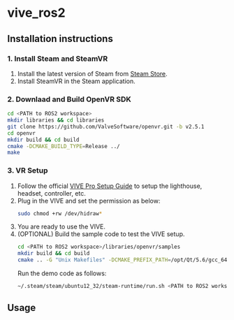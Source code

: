 # vive_ros2

## Installation instructions

### 1. Install Steam and SteamVR
1. Install the latest version of Steam from [Steam Store](https://store.steampowered.com/).
2. Install SteamVR in the Steam application.

### 2. Downlaad and Build OpenVR SDK
```bash
cd <PATH to ROS2 workspace>
mkdir libraries && cd libraries
git clone https://github.com/ValveSoftware/openvr.git -b v2.5.1
cd openvr
mkdir build && cd build
cmake -DCMAKE_BUILD_TYPE=Release ../
make
```

### 3. VR Setup
1. Follow the official [VIVE Pro Setup Guide](https://www.vive.com/hk/setup/vive-pro-hmd/) to setup the lighthouse, headset, controller, etc.
2. Plug in the VIVE and set the permission as below:
    ```bash
    sudo chmod +rw /dev/hidraw*
    ```
3. You are ready to use the VIVE.
4. (OPTIONAL) Build the sample code to test the VIVE setup.
    ```bash
    cd <PATH to ROS2 workspace>/libraries/openvr/samples
    mkdir build && cd build
    cmake .. -G "Unix Makefiles" -DCMAKE_PREFIX_PATH=/opt/Qt/5.6/gcc_64/lib/cmake -DCMAKE_BUILD_TYPE=Release
    ```
    Run the demo code as follows:
    ```bash
    ~/.steam/steam/ubuntu12_32/steam-runtime/run.sh <PATH to ROS2 workspace>/libraries/openvr/samples/bin/linux64/hellovr_opengl
    ```


## Usage

```bash

```

